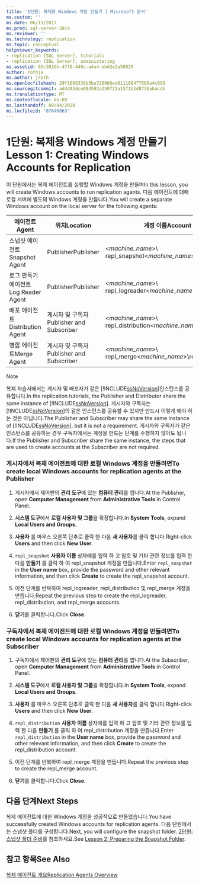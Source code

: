 ```yaml
---
title: '1단원: 복제용 Windows 계정 만들기 | Microsoft 문서'
ms.custom: ''
ms.date: 06/13/2017
ms.prod: sql-server-2014
ms.reviewer: ''
ms.technology: replication
ms.topic: conceptual
helpviewer_keywords:
- replication [SQL Server], tutorials
- replication [SQL Server], administering
ms.assetid: 65c3816b-47f0-448c-a4a4-ebd3e2a58820
author: rothja
ms.author: jroth
ms.openlocfilehash: 29f1008338b3ba728066ed611108477586a4c899
ms.sourcegitcommit: ad4d92dce894592a259721a1571b1d8736abacdb
ms.translationtype: MT
ms.contentlocale: ko-KR
ms.lasthandoff: 08/04/2020
ms.locfileid: "87646863"
---
```

# <a name="lesson-1-creating-windows-accounts-for-replication"></a><span data-ttu-id="f4580-102">1단원: 복제용 Windows 계정 만들기</span><span class="sxs-lookup"><span data-stu-id="f4580-102">Lesson 1: Creating Windows Accounts for Replication</span></span>
  <span data-ttu-id="f4580-103">이 단원에서는 복제 에이전트를 실행할 Windows 계정을 만들며</span><span class="sxs-lookup"><span data-stu-id="f4580-103">In this lesson, you will create Windows accounts to run replication agents.</span></span> <span data-ttu-id="f4580-104">다음 에이전트에 대해 로컬 서버에 별도의 Windows 계정을 만듭니다.</span><span class="sxs-lookup"><span data-stu-id="f4580-104">You will create a separate Windows account on the local server for the following agents:</span></span>  
  
|<span data-ttu-id="f4580-105">에이전트</span><span class="sxs-lookup"><span data-stu-id="f4580-105">Agent</span></span>|<span data-ttu-id="f4580-106">위치</span><span class="sxs-lookup"><span data-stu-id="f4580-106">Location</span></span>|<span data-ttu-id="f4580-107">계정 이름</span><span class="sxs-lookup"><span data-stu-id="f4580-107">Account name</span></span>|  
|-----------|--------------|------------------|  
|<span data-ttu-id="f4580-108">스냅샷 에이전트</span><span class="sxs-lookup"><span data-stu-id="f4580-108">Snapshot Agent</span></span>|<span data-ttu-id="f4580-109">Publisher</span><span class="sxs-lookup"><span data-stu-id="f4580-109">Publisher</span></span>|<span data-ttu-id="f4580-110">\<*machine_name*>\ repl_snapshot</span><span class="sxs-lookup"><span data-stu-id="f4580-110">\<*machine_name*>\repl_snapshot</span></span>|  
|<span data-ttu-id="f4580-111">로그 판독기 에이전트</span><span class="sxs-lookup"><span data-stu-id="f4580-111">Log Reader Agent</span></span>|<span data-ttu-id="f4580-112">Publisher</span><span class="sxs-lookup"><span data-stu-id="f4580-112">Publisher</span></span>|<span data-ttu-id="f4580-113">\<*machine_name*>\ repl_logreader</span><span class="sxs-lookup"><span data-stu-id="f4580-113">\<*machine_name*>\repl_logreader</span></span>|  
|<span data-ttu-id="f4580-114">배포 에이전트</span><span class="sxs-lookup"><span data-stu-id="f4580-114">Distribution Agent</span></span>|<span data-ttu-id="f4580-115">게시자 및 구독자</span><span class="sxs-lookup"><span data-stu-id="f4580-115">Publisher and Subscriber</span></span>|<span data-ttu-id="f4580-116">\<*machine_name*>\ repl_distribution</span><span class="sxs-lookup"><span data-stu-id="f4580-116">\<*machine_name*>\repl_distribution</span></span>|  
|<span data-ttu-id="f4580-117">병합 에이전트</span><span class="sxs-lookup"><span data-stu-id="f4580-117">Merge Agent</span></span>|<span data-ttu-id="f4580-118">게시자 및 구독자</span><span class="sxs-lookup"><span data-stu-id="f4580-118">Publisher and Subscriber</span></span>|<span data-ttu-id="f4580-119">\<*machine_name*>\ repl_merge</span><span class="sxs-lookup"><span data-stu-id="f4580-119">\<*machine_name*>\repl_merge</span></span>|  
  
> [!NOTE]  
>  <span data-ttu-id="f4580-120">복제 자습서에서는 게시자 및 배포자가 같은 [!INCLUDE[ssNoVersion](../../includes/ssnoversion-md.md)]인스턴스를 공유합니다.</span><span class="sxs-lookup"><span data-stu-id="f4580-120">In the replication tutorials, the Publisher and Distributor share the same instance of [!INCLUDE[ssNoVersion](../../includes/ssnoversion-md.md)].</span></span> <span data-ttu-id="f4580-121">게시자와 구독자는 [!INCLUDE[ssNoVersion](../../includes/ssnoversion-md.md)]의 같은 인스턴스를 공유할 수 있지만 반드시 이렇게 해야 하는 것은 아닙니다.</span><span class="sxs-lookup"><span data-stu-id="f4580-121">The Publisher and Subscriber may share the same instance of [!INCLUDE[ssNoVersion](../../includes/ssnoversion-md.md)], but it is not a requirement.</span></span> <span data-ttu-id="f4580-122">게시자와 구독자가 같은 인스턴스를 공유하는 경우 구독자에서는 계정을 만드는 단계를 수행하지 않아도 됩니다.</span><span class="sxs-lookup"><span data-stu-id="f4580-122">If the Publisher and Subscriber share the same instance, the steps that are used to create accounts at the Subscriber are not required.</span></span>  
  
### <a name="to-create-local-windows-accounts-for-replication-agents-at-the-publisher"></a><span data-ttu-id="f4580-123">게시자에서 복제 에이전트에 대한 로컬 Windows 계정을 만들려면</span><span class="sxs-lookup"><span data-stu-id="f4580-123">To create local Windows accounts for replication agents at the Publisher</span></span>  
  
1.  <span data-ttu-id="f4580-124">게시자에서 제어판의 **관리 도구**에 있는 **컴퓨터 관리**를 엽니다.</span><span class="sxs-lookup"><span data-stu-id="f4580-124">At the Publisher, open **Computer Management** from **Administrative Tools** in Control Panel.</span></span>  
  
2.  <span data-ttu-id="f4580-125">**시스템 도구**에서 **로컬 사용자 및 그룹**을 확장합니다.</span><span class="sxs-lookup"><span data-stu-id="f4580-125">In **System Tools**, expand **Local Users and Groups**.</span></span>  
  
3.  <span data-ttu-id="f4580-126">**사용자** 를 마우스 오른쪽 단추로 클릭 한 다음 **새 사용자**를 클릭 합니다.</span><span class="sxs-lookup"><span data-stu-id="f4580-126">Right-click **Users** and then click **New User**.</span></span>  
  
4.  <span data-ttu-id="f4580-127">`repl_snapshot` **사용자 이름** 상자에를 입력 하 고 암호 및 기타 관련 정보를 입력 한 다음 **만들기** 를 클릭 하 여 repl_snapshot 계정을 만듭니다.</span><span class="sxs-lookup"><span data-stu-id="f4580-127">Enter `repl_snapshot` in the **User name** box, provide the password and other relevant information, and then click **Create** to create the repl_snapshot account.</span></span>  
  
5.  <span data-ttu-id="f4580-128">이전 단계를 반복하여 repl_logreader, repl_distribution 및 repl_merge 계정을 만듭니다.</span><span class="sxs-lookup"><span data-stu-id="f4580-128">Repeat the previous step to create the repl_logreader, repl_distribution, and repl_merge accounts.</span></span>  
  
6.  <span data-ttu-id="f4580-129">**닫기**를 클릭합니다.</span><span class="sxs-lookup"><span data-stu-id="f4580-129">Click **Close**.</span></span>  
  
### <a name="to-create-local-windows-accounts-for-replication-agents-at-the-subscriber"></a><span data-ttu-id="f4580-130">구독자에서 복제 에이전트에 대한 로컬 Windows 계정을 만들려면</span><span class="sxs-lookup"><span data-stu-id="f4580-130">To create local Windows accounts for replication agents at the Subscriber</span></span>  
  
1.  <span data-ttu-id="f4580-131">구독자에서 제어판의 **관리 도구**에 있는 **컴퓨터 관리**를 엽니다.</span><span class="sxs-lookup"><span data-stu-id="f4580-131">At the Subscriber, open **Computer Management** from **Administrative Tools** in Control Panel.</span></span>  
  
2.  <span data-ttu-id="f4580-132">**시스템 도구**에서 **로컬 사용자 및 그룹**을 확장합니다.</span><span class="sxs-lookup"><span data-stu-id="f4580-132">In **System Tools**, expand **Local Users and Groups**.</span></span>  
  
3.  <span data-ttu-id="f4580-133">**사용자** 를 마우스 오른쪽 단추로 클릭 한 다음 **새 사용자**를 클릭 합니다.</span><span class="sxs-lookup"><span data-stu-id="f4580-133">Right-click **Users** and then click **New User**.</span></span>  
  
4.  <span data-ttu-id="f4580-134">`repl_distribution` **사용자 이름** 상자에를 입력 하 고 암호 및 기타 관련 정보를 입력 한 다음 **만들기** 를 클릭 하 여 repl_distribution 계정을 만듭니다.</span><span class="sxs-lookup"><span data-stu-id="f4580-134">Enter `repl_distribution` in the **User name** box, provide the password and other relevant information, and then click **Create** to create the repl_distribution account.</span></span>  
  
5.  <span data-ttu-id="f4580-135">이전 단계를 반복하여 repl_merge 계정을 만듭니다.</span><span class="sxs-lookup"><span data-stu-id="f4580-135">Repeat the previous step to create the repl_merge account.</span></span>  
  
6.  <span data-ttu-id="f4580-136">**닫기**를 클릭합니다.</span><span class="sxs-lookup"><span data-stu-id="f4580-136">Click **Close**.</span></span>  
  
## <a name="next-steps"></a><span data-ttu-id="f4580-137">다음 단계</span><span class="sxs-lookup"><span data-stu-id="f4580-137">Next Steps</span></span>  
 <span data-ttu-id="f4580-138">복제 에이전트에 대한 Windows 계정을 성공적으로 만들었습니다.</span><span class="sxs-lookup"><span data-stu-id="f4580-138">You have successfully created Windows accounts for replication agents.</span></span> <span data-ttu-id="f4580-139">다음 단원에서는 스냅샷 폴더를 구성합니다.</span><span class="sxs-lookup"><span data-stu-id="f4580-139">Next, you will configure the snapshot folder.</span></span> <span data-ttu-id="f4580-140">[2단원: 스냅샷 폴더 준비](lesson-2-preparing-the-snapshot-folder.md)를 참조하세요.</span><span class="sxs-lookup"><span data-stu-id="f4580-140">See [Lesson 2: Preparing the Snapshot Folder](lesson-2-preparing-the-snapshot-folder.md).</span></span>  
  
## <a name="see-also"></a><span data-ttu-id="f4580-141">참고 항목</span><span class="sxs-lookup"><span data-stu-id="f4580-141">See Also</span></span>  
 [<span data-ttu-id="f4580-142">복제 에이전트 개요</span><span class="sxs-lookup"><span data-stu-id="f4580-142">Replication Agents Overview</span></span>](agents/replication-agents-overview.md)  
  
  
